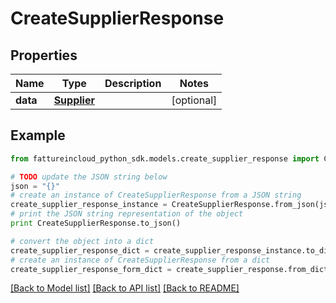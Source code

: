 # CreateSupplierResponse


## Properties
Name | Type | Description | Notes
------------ | ------------- | ------------- | -------------
**data** | [**Supplier**](Supplier.md) |  | [optional] 

## Example

```python
from fattureincloud_python_sdk.models.create_supplier_response import CreateSupplierResponse

# TODO update the JSON string below
json = "{}"
# create an instance of CreateSupplierResponse from a JSON string
create_supplier_response_instance = CreateSupplierResponse.from_json(json)
# print the JSON string representation of the object
print CreateSupplierResponse.to_json()

# convert the object into a dict
create_supplier_response_dict = create_supplier_response_instance.to_dict()
# create an instance of CreateSupplierResponse from a dict
create_supplier_response_form_dict = create_supplier_response.from_dict(create_supplier_response_dict)
```
[[Back to Model list]](../README.md#documentation-for-models) [[Back to API list]](../README.md#documentation-for-api-endpoints) [[Back to README]](../README.md)


